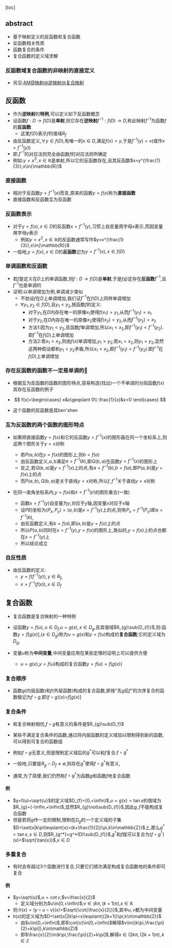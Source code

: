 [toc]

## abstract

- 基于映射定义的反函数和复合函数
- 反函数相关性质
- 函数复合的条件
- 复合函数的定义域求解



### 反函数域复合函数的非映射的直接定义

- 另见:[AM@映射@逆映射@复合映射](https://blog.csdn.net/xuchaoxin1375/article/details/133742860)

## 反函数

- 作为**逆映射**的**特例**,可以定义如下反函数概念
- 设函数$f:D\to{f(D)}$是**单射**,则它存在**逆映射**$f^{-1}:f(D)\to{D}$,称此映射$f^{-1}$为函数$f$的**反函数**
  - 这里$f(D)$表示$f$的值域$R_{f}$
- 由反函数定义,$\forall{y\in{f(D)}}$,有唯一的$x\in{D}$,满足$f(x)=y$,于是$f^{-1}(y)=x$(或作$x=f^{-1}(y)$)
- 即,$f^{-1}$的对应法则完全由函数$f$的对应法则所确定
- 例如:$y=x^{3},x\in{\mathbb{R}}$是单射,所以它的反函数存在,且其反函数$x=y^{\frac{1}{3}},x\in{\mathbb{R}}$

### 直接函数

- 相对于反函数$y=f^{-1}(x)$而言,原来的函数$y=f(x)$称为**直接函数**
- 直接函数和反函数互为反函数



### 反函数表示

- 对于$y=f(x),x\in{D}$的反函数$x=f^{-1}(y)$,习惯上自变量用字母$x$表示,而因变量用字母$y$表示
  - 例如$y=x^2,x\in\mathbb{R}$的反函数通常写作$y=x^{\frac{1}{3}},x\in{\mathbb{R}}$
- 一般地,$y=f(x),x\in{D}$的**反函数**记为$y=f^{-1}(x),x\in{f(D)}$

### 单调函数和反函数

- 若$f$是定义在$D$上的单调函数,则$f:D\to{f(D)}$是**单射**,于是$f$必定存在**反函数**$f^{-1}$,且$f^{-1}$也是单调的
- 证明:以单调增加为例,单调减少类似
  - 不妨设$f$在$D$上单调增加,我们证$f^{-1}$在$f(D)$上同样单调增加
  - $\forall{y_1,y_2}\in{f(D)}$,且$y_1<y_2$,按函数$f$的定义:
    - 对于$y_1$,在$D$内存在唯一的原像$x_1$使得$f(x_1)=y_1$,从而$f^{-1}(y_1)=x_1$
    - 对于$y_2$,在$D$内存在唯一的原像$x_2$使得$f(x_2)=y_2$,从而$f^{-1}(y_2)=x_2$
    - 方法1:因为$y_1<y_2$,且函数$f$单调增加,所以$x_1<x_2$,即$f^{-1}(y_1)<f^{-1}(y_2)$.即$f^{-1}$在$f(D)$上单调增加
    - 方法2:若$x_1>x_2$,则由$f(x)$单调增加,$y_1>y_2$;若$x_1=x_2$,则$y_1=y_2$,显然这两种假设都和$y_1<y_2$矛盾,所以$x_1<x_2$,即$f^{-1}(y_1)<f^{-1}(y_2)$.即$f^{-1}$在$f(D)$上单调增加

### 存在反函数的函数不一定是单调的👺

- 根据互为反函数的函数的图形特点,容易构造(找出)一个不单调的分段函数$f(x)$其存在反函数的例子

- $$
  f(x)=\begin{cases}
  x&x\geqslant 0\\
  \frac{1}{x}&x<0
  \end{cases}
  $$

- 这个函数的反函数是其ben'shen

### 互为反函数的两个函数的图形特点

- 如果把直接函数$y=f(x)$和它的反函数$y=f^{-1}(x)$的图形画在同一个坐标系上,则这两个图形关于$y=x$对称

  - 若$P(a,b)$在$y=f(x)$的图形上,则$b=f(a)$
  - 由反函数定义,$a,b$满足$a=f^{-1}(b)$,即$Q(b,a)$在函数$y=f^{-1}(x)$的图形上
  - 反之,若$Q(b,a)$是$y=f^{-1}(x)$上的点,有$a=f^{-1}(b)$,$b=f(a)$,即$P(a,b)$是$y=f(x)$上的点
  - 而$P(a,b),Q(b,a)$是关于直线$y=x$对称,所以$f,f^{-1}$关于直线$y=x$对称
- 在同一直角坐标系内,$y=f(x)$和$x=f^{-1}(y)$的图形重合(一致)

  - 函数$x=f^{-1}(y)$自变量为$y$,对应于$y$轴,因变量$x$对应于$x$轴
  - 设$P$的坐标为$(P_x,P_y)=(a,b)$是$x=f^{-1}(y)$上的点,则有$P_x=f^{-1}(P_y)$即$a=f^{-1}(b)$,
  - 由反函数定义,有$b=f(a)$,即$(a,b)$是$y=f(x)$上的点
  - 所以$P(a,b)$同时在$x=f^{-1}(y)$,$y=f(x)$的图形上,类似的,$y=f(x)$上的点也都在$x=f^{-1}(y)$上
  - 所以结论成立

### 自反性质

- 由反函数的定义:
  - $y=f(f^{-1}(y)),y\in{R_f}$,
  - $x=f^{-1}(f(x)),x\in{D_f}$



## 复合函数

- 复合函数是复合映射的一种特例

- 设函数$y=f(u),u\in{D_f}$,$u=g(x),x\in{D_g}$,且其值域$R_{g}\sub{D_{f}}$,则:函数$y=f[g(x)]$,$(x\in{D_g})$称为$u=g(x)$和$y=f(u)$构成的**复合函数**;它的定义域为$D_g$,

- 变量$u$称为**中间变量**,中间变量应用在某些定理的证明上可以提供方便

  - $u=g(x)$,$y=f(u)$构成的复合函数$y=f(u)=f(g(x))$

    

### 复合顺序

- 函数$g$(内层函数)和$f$(外层函数)构成的复合函数,即按"先$g$后$f$"的次序复合的函数极记为$f\circ{g}$,即$(f\circ{g})(x)$=$f[g(x)]$

### 复合条件

- 和复合映射相仿,$f\circ{g}$有意义的条件是$R_{g}\sub{D_f}$

- 某些不满足复合条件的函数,通过将内层函数的定义域加以限制得到新的函数,可以得到可复合的函数组
- 例如$f\circ{g}$无意义,但是限制定义域后的$g^*$可以和$f$复合:$f\circ{g^*}$
- 一般地,只要是$R_g\cap{D_f}\neq{\emptyset}$,则存在$g^*$使得$f\circ{g^*}$有意义,
- 通常,为了简便,我们仍然称$f\circ{g^*}$为函数$g$和函数$f$地复合函数

#### 例

- $y=f(u)=\sqrt{u}$的定义域$D_{f}=[0,+\infin)$,$u=g(x)=\tan{x}$的值域为$R_{g}=(-\infin,+\infin)$,显然$R_{g}\not\sub{D_{f}}$,因此$g,f$不能构成复合函数
- 但是若将$g$作一定的限制,限制在$D_g$的一个定义域的子集$D=\set{x|k\pi\leqslant{x}<(k+\frac{1}{2})\pi,k\in\mathbb{Z}}$上,那么$g^*=\tan{x},x\in{D}$,则$R_{g^*}=g^*(D)\sub{D_{f}}$,$g^*$和$f$就可以复合为$(f\circ{g^*})(x)$=$\sqrt{\tan{x}}$,$x\in{D}$



### 多重复合

- 有时会有超过3个函数进行复合,只要它们顺次满足构成复合函数地的条件即可复合

#### 例

- $y=\sqrt{u}$,$u=\cot{v}$,$v=\frac{x}{2}$
  - 定义域分别为$u\in[0,+\infin)$;$v\in(k\pi,(k+1)\pi)$,$x\in{\mathbb{R}}$
- 则:$h(x)=(y\circ{u}\circ{v})(x)$=$\sqrt{\cot{\frac{x}{2}}}$,其中$u,v$都为中间变量
- $h(x)$的定义域为$D=\set{x|2k\pi<x\leqslant{(2k+1)}\pi,k\in\mathbb{Z}}$
  - 由$u\in[0,+\infin)$,即$\cot{v}\in[0,+\infin)$解得$v\in{(k\pi,\frac{\pi}{2}+k\pi]},k\in\mathbb{Z}$
  - 即$\frac{x}{2}\in(k\pi,\frac{\pi}{2}+k\pi]$,解得$x\in(2k\pi,(2k+1)\pi),k\in\mathbb{Z}$



